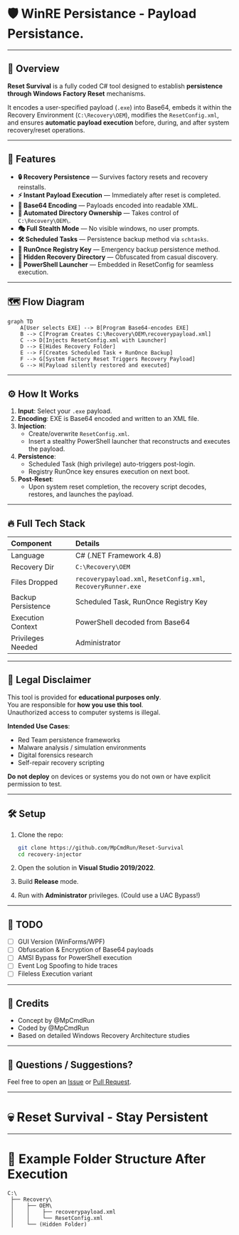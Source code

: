 
# 🛡️ WinRE Persistance - Payload Persistance.

---

## 🚀 Overview

**Reset Survival** is a fully coded C# tool designed to establish **persistence through Windows Factory Reset** mechanisms.

It encodes a user-specified payload (`.exe`) into Base64, embeds it within the Recovery Environment (`C:\Recovery\OEM`), modifies the `ResetConfig.xml`, and ensures **automatic payload execution** before, during, and after system recovery/reset operations.

---

## 🎯 Features

- **🔒 Recovery Persistence** — Survives factory resets and recovery reinstalls.
- **⚡ Instant Payload Execution** — Immediately after reset is completed.
- **🧬 Base64 Encoding** — Payloads encoded into readable XML.
- **🔧 Automated Directory Ownership** — Takes control of `C:\Recovery\OEM\`.
- **🎭 Full Stealth Mode** — No visible windows, no user prompts.
- **🛠️ Scheduled Tasks** — Persistence backup method via `schtasks`.
- **🧹 RunOnce Registry Key** — Emergency backup persistence method.
- **🧙 Hidden Recovery Directory** — Obfuscated from casual discovery.
- **🚀 PowerShell Launcher** — Embedded in ResetConfig for seamless execution.

---

## 🗺️ Flow Diagram

```mermaid
graph TD
    A[User selects EXE] --> B[Program Base64-encodes EXE]
    B --> C[Program Creates C:\Recovery\OEM\recoverypayload.xml]
    C --> D[Injects ResetConfig.xml with Launcher]
    D --> E[Hides Recovery Folder]
    E --> F[Creates Scheduled Task + RunOnce Backup]
    F --> G[System Factory Reset Triggers Recovery Payload]
    G --> H[Payload silently restored and executed]
```

---

## ⚙️ How It Works

1. **Input**: Select your `.exe` payload.
2. **Encoding**: EXE is Base64 encoded and written to an XML file.
3. **Injection**:
   - Create/overwrite `ResetConfig.xml`.
   - Insert a stealthy PowerShell launcher that reconstructs and executes the payload.
4. **Persistence**:
   - Scheduled Task (high privilege) auto-triggers post-login.
   - Registry RunOnce key ensures execution on next boot.
5. **Post-Reset**:
   - Upon system reset completion, the recovery script decodes, restores, and launches the payload.

---

## 🔥 Full Tech Stack

| Component | Details |
|:--|:--|
| Language | C# (.NET Framework 4.8) |
| Recovery Dir | `C:\Recovery\OEM` |
| Files Dropped | `recoverypayload.xml`, `ResetConfig.xml`, `RecoveryRunner.exe` |
| Backup Persistence | Scheduled Task, RunOnce Registry Key |
| Execution Context | PowerShell decoded from Base64 |
| Privileges Needed | Administrator |

---

## 🚨 Legal Disclaimer

This tool is provided for **educational purposes only**.  
You are responsible for **how you use this tool**.  
Unauthorized access to computer systems is illegal.

**Intended Use Cases**:
- Red Team persistence frameworks
- Malware analysis / simulation environments
- Digital forensics research
- Self-repair recovery scripting

**Do not deploy** on devices or systems you do not own or have explicit permission to test.

---

## 🛠️ Setup

1. Clone the repo:
    ```bash
    git clone https://github.com/MpCmdRun/Reset-Survival
    cd recovery-injector
    ```

2. Open the solution in **Visual Studio 2019/2022**.

3. Build **Release** mode.

4. Run with **Administrator** privileges. (Could use a UAC Bypass!)

---

## 🧩 TODO

- [ ] GUI Version (WinForms/WPF)
- [ ] Obfuscation & Encryption of Base64 payloads
- [ ] AMSI Bypass for PowerShell execution
- [ ] Event Log Spoofing to hide traces
- [ ] Fileless Execution variant

---

## 👑 Credits

- Concept by @MpCmdRun
- Coded by @MpCmdRun
- Based on detailed Windows Recovery Architecture studies

---

## 💬 Questions / Suggestions?

Feel free to open an [Issue](https://github.com/MpCmdRun/Reset-Survival/issues) or [Pull Request](https://github.com/MpCmdRun/Reset-Survival/pulls).

---

# 💀 Reset Survival - Stay Persistent

---

# 📂 Example Folder Structure After Execution

```
C:\
 ├── Recovery\
 │    ├── OEM\
 │    │    ├── recoverypayload.xml
 │    │    └── ResetConfig.xml
 │    └── (Hidden Folder)
```
